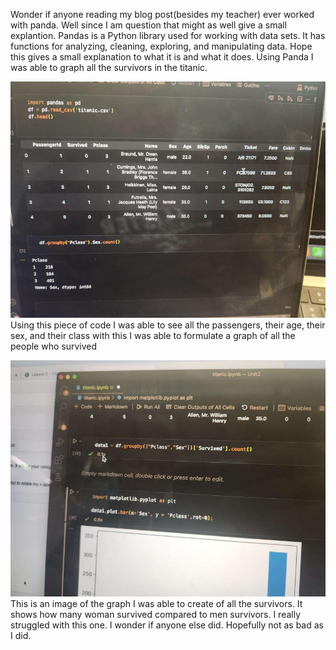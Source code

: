 Wonder if anyone reading my blog post(besides my teacher) ever worked with panda.
Well since I am question that might as well give a small explantion.
Pandas is a Python library used for working with data sets. It has functions for analyzing, cleaning, exploring, and manipulating data. Hope this gives a small explanation to what it is and what it does.
Using Panda I was able to graph all the survivors in the titanic.

![matplotlib](/snip.jpg)
Using this piece of code I was able to see all the passengers, their age, their sex, and their class with this I was able to formulate a graph of all the people who survived

![panda](/code.jpg)
This is an image of the graph I was able to create of all the survivors. It shows how many woman survived compared to men survivors. I really struggled with this one. I wonder if anyone else did. Hopefully not as bad as I did.

